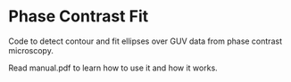 # Phase Contrast Fit
Code to detect contour and fit ellipses over GUV data 
from phase contrast microscopy.

Read manual.pdf to learn how to use it and how it works.

